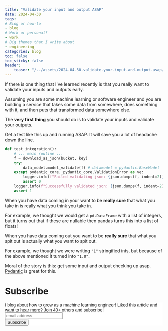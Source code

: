 ```yaml
---
title: "Validate your input and output ASAP"
date: 2024-04-30
tags:
# Blog or how-to
- blog
# Work or personal?
- work
# Big themes that I write about
- engineering
categories: blog
toc: false
toc_sticky: false
header:
    teaser: "/../assets/2024-04-30-validate-your-input-and-output-asap/thumbnail.png"
---
```

<!-- ctrl + alt + v -->

If there is one thing that I've learned recently is that you really want to validate your inputs and outputs early.

Assuming you are some machine learning or software engineer and you are building a service that takes some data from somewhere, does something with it, and then puts that transformed data somewhere else.

The **very first thing** you should do is to validate your inputs and validate your outputs.

Get a test like this up and running ASAP. It will save you a lot of headache down the line.

```python
def test_integration():
    # ... main routine ...
    f = download_as_json(bucket, key)
    try:
        data_model.model_validate(f) # datamodel = pydantic.BaseModel
    except pydantic_core._pydantic_core.ValidationError as ve:
        logger.info(f"Failed validating json: {json.dumps(f, indent=2)} ")
        assert 0
    logger.info(f"Successfully validated json: {json.dumps(f, indent=2)}")
    assert 1
``` 

When you have data coming in your want to be **really sure** that what you take in is really what you think you take in. 

For example, we thought we would get a `pd.DataFrame` with a list of integers, but it turns out that if these are nullable then pandas turns this into a list of floats!

When you have data coming out you want to be **really sure** that what you spit out is actually what you want to spit out.

For example, we thought we were writing `"1"` stringified ints, but because of the above mentioned it turned into `"1.0"`. 

Moral of the story is this: get some input and output checking up asap. [Pydantic](https://docs.pydantic.dev/latest/) is great for this.



# Subscribe

<!-- Begin Mailchimp Signup Form -->
<link href="//cdn-images.mailchimp.com/embedcode/horizontal-slim-10_7.css" rel="stylesheet" type="text/css">
<style type="text/css">
#mc_embed_signup{background:#fff; clear:left; font:14px Helvetica,Arial,sans-serif; width:100%;}
/* Add your own Mailchimp form style overrides in your site stylesheet or in this style block.
    We recommend moving this block and the preceding CSS link to the HEAD of your HTML file. */
</style>
<div id="mc_embed_signup">
<form action="https://gmail.us3.list-manage.com/subscribe/post?u=92fe86c389878585bc87837e8&amp;id=50543deff9" method="post" id="mc-embedded-subscribe-form" name="mc-embedded-subscribe-form" class="validate" target="_blank" novalidate>
    <div id="mc_embed_signup_scroll">
<label for="mce-EMAIL">I blog about how to grow as a machine learning engineer! Liked this article and want to hear more? Join 40+ others and subscribe!</label>
<input type="email" value="" name="EMAIL" class="email" id="mce-EMAIL" placeholder="email address" required>
    <!-- real people should not fill this in and expect good things - do not remove this or risk form bot signups-->
    <div style="position: absolute; left: -5000px;" aria-hidden="true"><input type="text" name="b_92fe86c389878585bc87837e8_50543deff9" tabindex="-1" value=""></div>
    <div class="clear"><input type="submit" value="Subscribe" name="subscribe" id="mc-embedded-subscribe" class="button"></div>
    </div>
</form>
</div>
<!--End mc_embed_signup-->
    